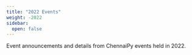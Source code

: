 ```yaml
---
title: "2022 Events"
weight: -2022
sidebar:
  open: false
---
```


Event announcements and details from ChennaiPy events held in 2022.
